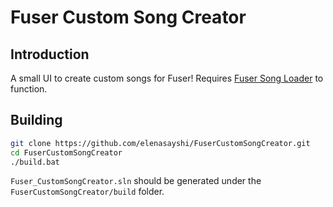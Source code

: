 # Fuser Custom Song Creator

## Introduction

A small UI to create custom songs for Fuser! Requires [Fuser Song Loader](https://github.com/Mettra/FuserSongLoader/) to function.

## Building

```bash
git clone https://github.com/elenasayshi/FuserCustomSongCreator.git
cd FuserCustomSongCreator
./build.bat
```
`Fuser_CustomSongCreator.sln` should be generated under the `FuserCustomSongCreator/build` folder.
